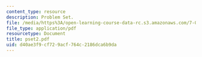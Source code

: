 ```yaml
---
content_type: resource
description: Problem Set.
file: /media/https%3A/open-learning-course-data-rc.s3.amazonaws.com/7-03-genetics-fall-2004/d40ae3f9cf729acf764c2186dca6b9da_pset2.pdf
file_type: application/pdf
resourcetype: Document
title: pset2.pdf
uid: d40ae3f9-cf72-9acf-764c-2186dca6b9da
---
```

